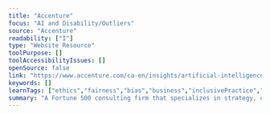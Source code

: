 ```yaml
---
title: "Accenture"
focus: "AI and Disability/Outliers"
source: "Accenture"
readability: ["I"]
type: "Website Resource"
toolPurpose: []
toolAccessibilityIssues: []
openSource: false
link: "https://www.accenture.com/ca-en/insights/artificial-intelligence-index"
keywords: []
learnTags: ["ethics","fairness","bias","business","inclusivePractice","canadianLandscape"]
summary: "A Fortune 500 consulting firm that specializes in strategy, operations and technology services. "
---
```


